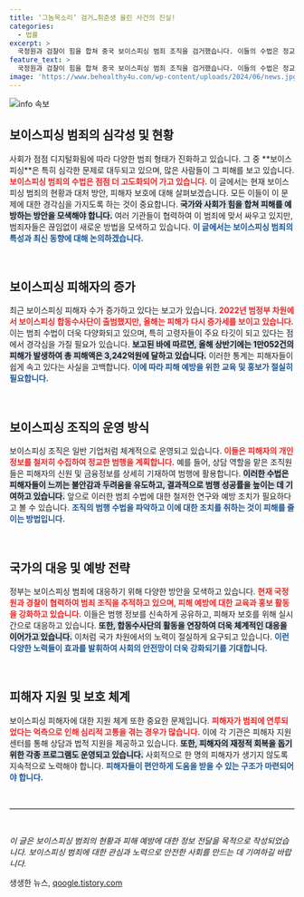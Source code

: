 ```yaml
---
title: ‘그놈목소리’ 검거…취준생 울린 사건의 진실!
categories:
  - 법률
excerpt: >
  국정원과 검찰이 힘을 합쳐 중국 보이스피싱 범죄 조직을 검거했습니다. 이들의 수법은 정교하고 체계적이며, 피해액이 14억 원에 달합니다. 증가하는 피해를 막기 위한 정부의 긴급 대응이 주목받고 있습니다.
feature_text: >
  국정원과 검찰이 힘을 합쳐 중국 보이스피싱 범죄 조직을 검거했습니다. 이들의 수법은 정교하고 체계적이며, 피해액이 14억 원에 달합니다. 증가하는 피해를 막기 위한 정부의 긴급 대응이 주목받고 있습니다.
image: 'https://www.behealthy4u.com/wp-content/uploads/2024/06/news.jpg'
---
```


<p><img src="https://www.behealthy4u.com/wp-content/uploads/2024/06/news.jpg" alt="info 속보" /></p>

<h2 data-ke-size="size26">보이스피싱 범죄의 심각성 및 현황</h2>

<p data-ke-size="size16">사회가 점점 디지털화됨에 따라 다양한 범죄 형태가 진화하고 있습니다. 그 중 **보이스피싱**은 특히 심각한 문제로 대두되고 있으며, 많은 사람들이 그 피해를 보고 있습니다. <b><span style="color: #ee2323;">보이스피싱 범죄의 수법은 점점 더 고도화되어 가고 있습니다.</span></b> 이 글에서는 현재 보이스피싱 범죄의 현황과 대처 방안, 피해자 보호에 대해 살펴보겠습니다. 모든 이들이 이 문제에 대한 경각심을 가지도록 하는 것이 중요합니다. <b><span style="background-color: #21538527;">국가와 사회가 힘을 합쳐 피해를 예방하는 방안을 모색해야 합니다.</span></b> 여러 기관들이 협력하여 이 범죄에 맞서 싸우고 있지만, 범죄자들은 끊임없이 새로운 방법을 모색하고 있습니다. <b><span style="color: #1a5490;">이 글에서는 보이스피싱 범죄의 특성과 최신 동향에 대해 논의하겠습니다.</span></b></p>

<p data-ke-size="size16">&nbsp;</p>

<h2 data-ke-size="size26">보이스피싱 피해자의 증가</h2>

<p data-ke-size="size16">최근 보이스피싱 피해자 수가 증가하고 있다는 보고가 있습니다. <b><span style="color: #ee2323;">2022년 범정부 차원에서 보이스피싱 합동수사단이 출범했지만, 올해는 피해가 다시 증가세를 보이고 있습니다.</span></b> 이는 범죄 수법이 더욱 다양화되고 있으며, 특히 고령자들이 주요 타깃이 되고 있다는 점에서 경각심을 가질 필요가 있습니다. <b><span style="background-color: #21538527;">보고된 바에 따르면, 올해 상반기에는 1만052건의 피해가 발생하여 총 피해액은 3,242억원에 달하고 있습니다.</span></b> 이러한 통계는 피해자들이 쉽게 속고 있다는 사실을 고백합니다. <b><span style="color: #1a5490;">이에 따라 피해 예방을 위한 교육 및 홍보가 절실히 필요합니다.</span></b></p>

<p data-ke-size="size16">&nbsp;</p>

<h2 data-ke-size="size26">보이스피싱 조직의 운영 방식</h2>

<p data-ke-size="size16">보이스피싱 조직은 일반 기업처럼 체계적으로 운영되고 있습니다. <b><span style="color: #ee2323;">이들은 피해자의 개인정보를 철저히 수집하여 정교한 범행을 계획합니다.</span></b> 예를 들어, 상담 역할을 맡은 조직원들은 피해자의 신원 및 금융정보를 상세히 기재하여 범행에 활용합니다. <b><span style="background-color: #21538527;">이러한 수법은 피해자들이 느끼는 불안감과 두려움을 유도하고, 결과적으로 범행 성공률을 높이는 데 기여하고 있습니다.</span></b> 앞으로 이러한 범죄 수법에 대한 철저한 연구와 예방 조치가 필요하다고 볼 수 있습니다. <b><span style="color: #1a5490;">조직의 범행 수법을 파악하고 이에 대한 조치를 취하는 것이 피해를 줄이는 방법입니다.</span></b></p>

<p data-ke-size="size16">&nbsp;</p>

<h2 data-ke-size="size26">국가의 대응 및 예방 전략</h2>

<p data-ke-size="size16">정부는 보이스피싱 범죄에 대응하기 위해 다양한 방안을 모색하고 있습니다. <b><span style="color: #ee2323;">현재 국정원과 경찰이 협력하여 범죄 조직을 추적하고 있으며, 피해 예방에 대한 교육과 홍보 활동을 강화하고 있습니다.</span></b> 이들은 범행 정보를 신속하게 공유하고, 피해자 보호를 위해 실시간으로 대응하고 있습니다. <b><span style="background-color: #21538527;">또한, 합동수사단의 활동을 연장하여 더욱 체계적인 대응을 이어가고 있습니다.</span></b> 이처럼 국가 차원에서의 노력이 절실하게 요구되고 있습니다. <b><span style="color: #1a5490;">이런 다양한 노력들이 효과를 발휘하여 사회의 안전망이 더욱 강화되기를 기대합니다.</span></b></p>

<p data-ke-size="size16">&nbsp;</p>

<h2 data-ke-size="size26">피해자 지원 및 보호 체계</h2>

<p data-ke-size="size16">보이스피싱 피해자에 대한 지원 체계 또한 중요한 문제입니다. <b><span style="color: #ee2323;">피해자가 범죄에 연루되었다는 억측으로 인해 심리적 고통을 겪는 경우가 많습니다.</span></b> 이에 각 기관은 피해자 지원 센터를 통해 상담과 법적 지원을 제공하고 있습니다. <b><span style="background-color: #21538527;">또한, 피해자의 재정적 회복을 돕기 위한 각종 프로그램도 운영되고 있습니다.</span></b> 사회적으로 한 명의 피해자가 생기지 않도록 지속적으로 노력해야 합니다. <b><span style="color: #1a5490;">피해자들이 편안하게 도움을 받을 수 있는 구조가 마련되어야 합니다.</span></b></p>

<p data-ke-size="size16">&nbsp;</p>

<hr style="height: 1px; border: 0; border-top: 1px solid #ccc;" />

<p data-ke-size="size16">&nbsp;</p>

<p><em>이 글은 보이스피싱 범죄의 현황과 피해 예방에 대한 정보 전달을 목적으로 작성되었습니다. 보이스피싱 범죄에 대한 관심과 노력으로 안전한 사회를 만드는 데 기여하길 바랍니다.</em></p>
생생한 뉴스, <a href="https://qoogle.tistory.com" rel="dofollow">qoogle.tistory.com</a>


